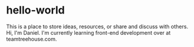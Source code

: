 # hello-world
This is a place to store ideas, resources, or share and discuss with others.
Hi, I'm Daniel. I'm currently learning front-end development over at teamtreehouse.com.
